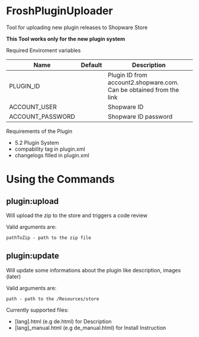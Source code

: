 # FroshPluginUploader

Tool for uploading new plugin releases to Shopware Store

**This Tool works only for the new plugin system**

Required Enviroment variables

| Name             	| Default 	| Description                                                         	|
|------------------	|---------	|---------------------------------------------------------------------	|
| PLUGIN_ID        	|         	| Plugin ID from account2.shopware.com. Can be obtained from the link 	|
| ACCOUNT_USER     	|         	| Shopware ID                                                         	|
| ACCOUNT_PASSWORD 	|         	| Shopware ID password                                                	|

Requirements of the Plugin

* 5.2 Plugin System
* compability tag in plugin.xml
* changelogs filled in plugin.xml

# Using the Commands

## plugin:upload

Will upload the zip to the store and triggers a code review

Valid arguments are:

```
pathToZip - path to the zip file
```


## plugin:update

Will update some informations about the plugin like description, images (later)

Valid arguments are:

```
path - path to the /Resources/store
```

Currently supported files:

* [lang].html (e.g de.html) for Description
* [lang]_manual.html (e.g de_manual.html) for Install Instruction